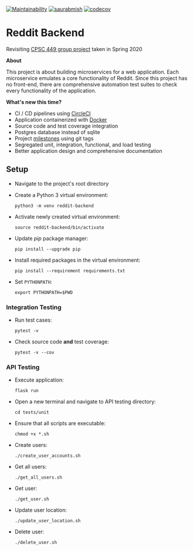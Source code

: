 [![Maintainability](https://api.codeclimate.com/v1/badges/1ce53ea9c1a7c71726c7/maintainability)](https://codeclimate.com/github/saurabmish/Reddit-Backend/maintainability)
[![saurabmish](https://circleci.com/gh/saurabmish/Reddit-Backend.svg?style=shield)](https://circleci.com/gh/saurabmish/Reddit-Backend)
[![codecov](https://codecov.io/gh/saurabmish/Reddit-Backend/branch/master/graph/badge.svg?token=M7L0AOGKGY)](https://codecov.io/gh/saurabmish/Reddit-Backend)

# Reddit Backend

Revisiting [CPSC 449 group project][1] taken in Spring 2020

**About**

This project is about building microservices for a web application. Each microservice emulates a core functionality of Reddit. Since this project has no front-end, there are comprehensive automation test suites to check every functionality of the application.

**What's new this time?**

  + CI / CD pipelines using [CircleCI][2]
  + Application containerized with [Docker][3]
  + Source code and test coverage integration
  + Postgres database instead of sqlite
  + Project [milestones][4] using git tags
  + Segregated unit, integration, functional, and load testing
  + Better application design and comprehensive documentation

## Setup

  + Navigate to the project's root directory

  + Create a Python 3 virtual environment:

    `python3 -m venv reddit-backend`

  + Activate newly created virtual environment:

    `source reddit-backend/bin/activate`

  + Update *pip* package manager:

    `pip install --upgrade pip`

  + Install required packages in the virtual environment:

    `pip install --requirement requirements.txt`

  + Set `PYTHONPATH`:

    `export PYTHONPATH=$PWD`

### Integration Testing

  + Run test cases:

    `pytest -v`

  + Check source code **and** test coverage:

    `pytest -v --cov`

### API Testing

  + Execute application:

    `flask run`

  + Open a new terminal and navigate to API testing directory:

    `cd tests/unit`

  + Ensure that all scripts are executable:

    `chmod +x *.sh`

  + Create users:

    `./create_user_accounts.sh`

  + Get all users:

    `./get_all_users.sh`

  + Get user:

    `./get_user.sh`

  + Update user location:

    `./update_user_location.sh`

  + Delete user:

    `./delete_user.sh`


[1]: https://github.com/sean-maclane/cpsc-449-group-c-project
[2]: https://circleci.com/product/
[3]: https://www.docker.com/why-docker
[4]: https://github.com/saurabmish/Reddit-Backend/releases
